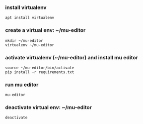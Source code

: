 
### install virtualenv

	apt install virtualenv

### create a virtual env: ~/mu-editor

	mkdir ~/mu-editor
	virtualenv ~/mu-editor

### activate virtualenv (~/mu-editor) and install mu editor

	source ~/mu-editor/bin/activate
	pip install -r requirements.txt

### run mu editor

	mu-editor

### deactivate virtual env: ~/mu-editor

	deactivate
